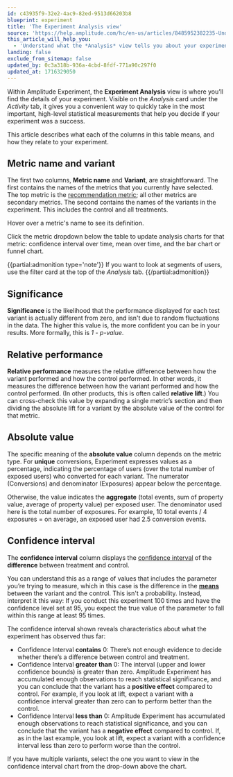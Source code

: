 ```yaml
---
id: c43935f9-32e2-4ac9-82ed-9513d66203b8
blueprint: experiment
title: 'The Experiment Analysis view'
source: 'https://help.amplitude.com/hc/en-us/articles/8485952382235-Understand-the-Experiment-Analysis-view'
this_article_will_help_you:
  - 'Understand what the *Analysis* view tells you about your experiment, and how to access it'
landing: false
exclude_from_sitemap: false
updated_by: 0c3a318b-936a-4cbd-8fdf-771a90c297f0
updated_at: 1716329050
---
```

Within Amplitude Experiment, the **Experiment Analysis** view is where you’ll find the details of your experiment. Visible on the *Analysis* card under the *Activity* tab, it gives you a convenient way to quickly take in the most important, high-level statistical measurements that help you decide if your experiment was a success.

This article describes what each of the columns in this table means, and how they relate to your experiment.

## Metric name and variant

The first two columns, **Metric name** and **Variant**, are straightforward. The first contains the names of the metrics that you currently have selected. The top metric is the [recommendation metric](/docs/feature-experiment/key-terms); all other metrics are secondary metrics. The second contains the names of the variants in the experiment. This includes the control and all treatments.

Hover over a metric's name to see its definition. 

Click the metric dropdown below the table to update analysis charts for that metric: confidence interval over time, mean over time, and the bar chart or funnel chart.

{{partial:admonition type='note'}}
If you want to look at segments of users, use the filter card at the top of the *Analysis* tab.
{{/partial:admonition}}

##  Significance

**Significance** is the likelihood that the performance displayed for each test variant is actually different from zero, and isn't due to random fluctuations in the data. The higher this value is, the more confident you can be in your results. More formally, this is *1 - p-value*.

## Relative performance

**Relative performance** measures the relative difference between how the variant performed and how the control performed. In other words, it measures the difference between how the variant performed and how the control performed. (In other products, this is often called **relative lift**.) You can cross-check this value by expanding a single metric’s section and then dividing the absolute lift for a variant by the absolute value of the control for that metric. 

## Absolute value

The specific meaning of the **absolute value** column depends on the metric type. For **unique** conversions, Experiment expresses values as a percentage, indicating the percentage of users (over the total number of exposed users) who converted for each variant. The numerator (Conversions) and denominator (Exposures) appear below the percentage. 

Otherwise, the value indicates the **aggregate** (total events, sum of property value, average of property value) per exposed user. The denominator used here is the total number of exposures. For example, 10 total events / 4 exposures = on average, an exposed user had 2.5 conversion events.

## Confidence interval

The **confidence interval** column displays the [confidence interval](https://en.wikipedia.org/wiki/Confidence_interval) of the **difference** between treatment and control.  

You can understand this as a range of values that includes the parameter you’re trying to measure, which in this case is the difference in the [**means**](https://en.wikipedia.org/wiki/Arithmetic_mean) between the variant and the control. This isn't a probability. Instead, interpret it this way: If you conduct this experiment 100 times and have the confidence level set at 95, you expect the true value of the parameter to fall within this range at least 95 times.

The confidence interval shown reveals characteristics about what the experiment has observed thus far:

* Confidence Interval **contains** 0: There’s not enough evidence to decide whether there’s a difference between control and treatment.
* Confidence Interval **greater than** 0: The interval (upper and lower confidence bounds) is greater than zero. Amplitude Experiment has accumulated enough observations to reach statistical significance, and you can conclude that the variant has a **positive effect** compared to control. For example, if you look at lift, expect a variant with a confidence interval greater than zero can to perform better than the control.
* Confidence Interval **less than** 0: Amplitude Experiment has accumulated enough observations to reach statistical significance, and you can conclude that the variant has a **negative effect** compared to control. If, as in the last example, you look at lift, expect a variant with a confidence interval less than zero to perform worse than the control.

If you have multiple variants, select the one you want to view in the confidence interval chart from the drop-down above the chart.